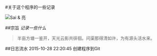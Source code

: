 #关于这个程序的一些记录

![Sai & 亮](http://imgsrc.baidu.com/forum/pic/item/a686c9177f3e67092416a0553bc79f3df8dc5502.jpg)

##宗旨
*记录一些什么*
> 半亩方塘一鉴开，天光云影共徘徊。问渠那得清如许，为有源头活水来。

##日志流水
2015-10-28 22:20:45  创建程序到Git
